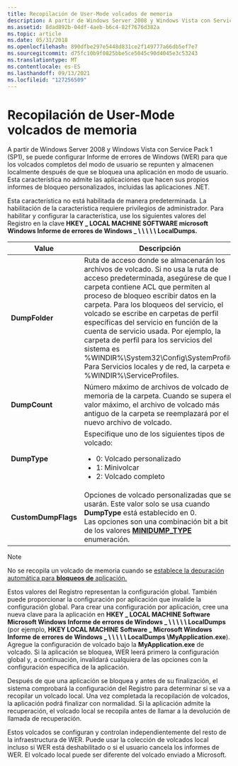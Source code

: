 ```yaml
---
title: Recopilación de User-Mode volcados de memoria
description: A partir de Windows Server 2008 y Windows Vista con Service Pack 1 (SP1), se puede configurar Informe de errores de Windows (WER) para que los volcados completos del modo de usuario se repunten y almacenen localmente después de que se bloquea una aplicación en modo de usuario.
ms.assetid: 8dad892b-04df-4aeb-b6c4-82f7676d382a
ms.topic: article
ms.date: 05/31/2018
ms.openlocfilehash: 890dfbe297e5448d831ce2f149777a66db5ef7e7
ms.sourcegitcommit: d75fc10b9f0825bbe5ce5045c90d4045e3c53243
ms.translationtype: MT
ms.contentlocale: es-ES
ms.lasthandoff: 09/13/2021
ms.locfileid: "127256509"
---
```

# <a name="collecting-user-mode-dumps"></a>Recopilación de User-Mode volcados de memoria

A partir de Windows Server 2008 y Windows Vista con Service Pack 1 (SP1), se puede configurar Informe de errores de Windows (WER) para que los volcados completos del modo de usuario se repunten y almacenen localmente después de que se bloquea una aplicación en modo de usuario. Esta característica no admite las aplicaciones que hacen sus propios informes de bloqueo personalizados, incluidas las aplicaciones .NET.

Esta característica no está habilitada de manera predeterminada. La habilitación de la característica requiere privilegios de administrador. Para habilitar y configurar la característica, use los siguientes valores del Registro en la clave **HKEY \_ LOCAL MACHINE SOFTWARE microsoft Windows Informe de errores de Windows \_ \\ \\ \\ \\ \\ LocalDumps.**


| Value | Descripción | Tipo | Valor predeterminado | 
|-------|-------------|------|---------------|
| <strong>DumpFolder</strong> | Ruta de acceso donde se almacenarán los archivos de volcado. Si no usa la ruta de acceso predeterminada, asegúrese de que la carpeta contiene ACL que permiten al proceso de bloqueo escribir datos en la carpeta. Para los bloqueos del servicio, el volcado se escribe en carpetas de perfil específicas del servicio en función de la cuenta de servicio usada. Por ejemplo, la carpeta de perfil para los servicios del sistema es %WINDIR%\System32\Config\SystemProfile. Para Servicios locales y de red, la carpeta es %WINDIR%\ServiceProfiles.<br /> | REG_EXPAND_SZ | %LOCALAPPDATA%\CrashDumps | 
| <strong>DumpCount</strong> | Número máximo de archivos de volcado de memoria de la carpeta. Cuando se supera el valor máximo, el archivo de volcado más antiguo de la carpeta se reemplazará por el nuevo archivo de volcado. | REG_DWORD | 10 | 
| <strong>DumpType</strong> | Especifique uno de los siguientes tipos de volcado:<ul><li>0: Volcado personalizado</li><li>1: Minivolcar</li><li>2: Volcado completo</li></ul> | REG_DWORD | 1 | 
| <strong>CustomDumpFlags</strong> | Opciones de volcado personalizadas que se usarán. Este valor solo se usa cuando <strong>DumpType</strong> está establecido en 0.<br /> Las opciones son una combinación bit a bit de los valores <a href="/windows/desktop/api/minidumpapiset/ne-minidumpapiset-minidump_type"><strong>MINIDUMP_TYPE</strong></a> enumeración.<br /> | REG_DWORD | <code>0x00000121</code> (<code>MiniDumpWithDataSegs | MiniDumpWithUnloadedModules | MiniDumpWithProcessThreadData == 0x00000001 | 0x00000020 | 0x00000100)</code> | 


>[!NOTE]
> No se recopila un volcado de memoria cuando se [establece la depuración automática para **bloqueos de** aplicación.](../debug/configuring-automatic-debugging.md#configuring-automatic-debugging-for-application-crashes) 

Estos valores del Registro representan la configuración global. También puede proporcionar la configuración por aplicación que invalide la configuración global. Para crear una configuración por aplicación, cree una nueva clave para la aplicación en **HKEY \_ LOCAL MACHINE Software Microsoft Windows Informe de errores de Windows \_ \\ \\ \\ \\ \\ LocalDumps** (por ejemplo, **HKEY LOCAL MACHINE Software \_ Microsoft Windows Informe de errores de Windows \_ \\ \\ \\ \\ \\ LocalDumps \\MyApplication.exe**). Agregue la configuración de volcado bajo la **MyApplication.exe** de volcado. Si la aplicación se bloquea, WER leerá primero la configuración global y, a continuación, invalidará cualquiera de las opciones con la configuración específica de la aplicación.

Después de que una aplicación se bloquea y antes de su finalización, el sistema comprobará la configuración del Registro para determinar si se va a recopilar un volcado local. Una vez completada la recopilación de volcados, la aplicación podrá finalizar con normalidad. Si la aplicación admite la recuperación, el volcado local se recopila antes de llamar a la devolución de llamada de recuperación.

Estos volcados se configuran y controlan independientemente del resto de la infraestructura de WER. Puede usar la colección de volcados local incluso si WER está deshabilitado o si el usuario cancela los informes de WER. El volcado local puede ser diferente del volcado enviado a Microsoft.

 

